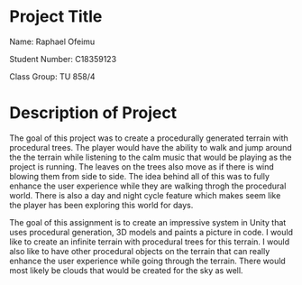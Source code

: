 # Project Title

Name: Raphael Ofeimu

Student Number: C18359123

Class Group: TU 858/4

# Description of Project

The goal of this project was to create a procedurally generated terrain with procedural trees. The player would have the ability to walk and jump around the the terrain while listening to the calm music that would be playing as the project is running. The leaves on the trees also move as if there is wind blowing them from side to side. The idea behind all of this was to fully enhance the user experience while they are walking throgh the procedural world. There is also a day and night cycle feature which makes seem like the player has been exploring this world for days.

The goal of this assignment is to create an impressive system in Unity that uses procedural generation, 3D models and paints a picture in code. I would like to create an infinite terrain with procedural trees for this terrain. I would also like to have other procedural objects on the terrain that can really enhance the user experience while going through the terrain. There would most likely be clouds that would be created for the sky as well.
